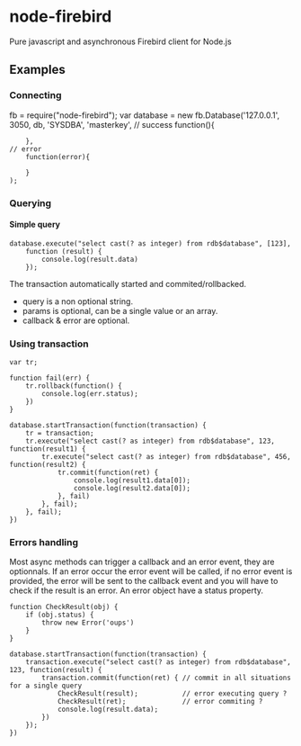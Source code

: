 # node-firebird

Pure javascript and asynchronous Firebird client for Node.js

## Examples

### Connecting

  fb = require("node-firebird");
    var database = new fb.Database('127.0.0.1', 3050, db, 'SYSDBA', 'masterkey', 
		// success
    function(){
		
		}, 
    // error
		function(error){
		
		}
	);

### Querying

#### Simple query

    database.execute("select cast(? as integer) from rdb$database", [123],
        function (result) {
            console.log(result.data)
        });

The transaction automatically started and commited/rollbacked.

- query is a non optional string.
- params is optional, can be a single value or an array.
- callback & error are optional.


### Using transaction

    var tr;

    function fail(err) {
        tr.rollback(function() {
            console.log(err.status);
        })
    }

    database.startTransaction(function(transaction) {
        tr = transaction;
        tr.execute("select cast(? as integer) from rdb$database", 123, function(result1) {
            tr.execute("select cast(? as integer) from rdb$database", 456, function(result2) {
                tr.commit(function(ret) {
                    console.log(result1.data[0]);
                    console.log(result2.data[0]);
                }, fail)
            }, fail);
        }, fail);
    })

### Errors handling

Most async methods can trigger a callback and an error event, they are optionnals. If an error occur the error event will be called, if no error event is provided, the error will be sent to the callback event and you will have to check if the result is an error. An error object have a status property.

	function CheckResult(obj) {
    	if (obj.status) {
        	throw new Error('oups')
    	}
	}

    database.startTransaction(function(transaction) {
        transaction.execute("select cast(? as integer) from rdb$database", 123, function(result) {
            transaction.commit(function(ret) { // commit in all situations for a single query
                CheckResult(result);           // error executing query ?
                CheckResult(ret);              // error commiting ?
                console.log(result.data);
            })
        });
    })
